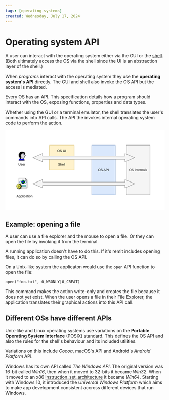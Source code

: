 ```yaml
---
tags: [operating-systems]
created: Wednesday, July 17, 2024
---
```


# Operating system API

A user can interact with the operating system either via the GUI or the
[shell](Intro_to_the_Unix_shell.md). (Both ultimately access the OS via the
shell since the UI is an abstraction layer of the shell.)

When _programs_ interact with the operating system they use the **operating
system's API** directly. The GUI and shell also invoke the OS API but the access
is mediated.

Every OS has an API. This specification details how a program should interact
with the OS, exposing functions, properties and data types.

Whether using the GUI or a terminal emulator, the shell translates the user's
commands into API calls. The API the invokes internal operating system code to
perform the action.

![OS API diagram](../img/OS-api.svg)

## Example: opening a file

A user can use a file explorer and the mouse to open a file. Or they can open
the file by invoking it from the terminal.

A running application doesn't have to do this. If it's remit includes opening
files, it can do so by calling the OS API.

On a Unix-like system the applicaton would use the `open` API function to open
the file:

```
open("foo.txt", 0_WRONLY|0_CREAT)
```

This command makes the action write-only and creates the file because it does
not yet exist. When the user opens a file in their File Explorer, the
application translates their graphical actions into this API call.

## Different OSs have different APIs

Unix-like and Linux operating systems use variations on the **Portable Operating
System Interface** (POSIX) standard. This defines the OS API and also the rules
for the shell's behaviour and its included utilities.

Variations on this include _Cocoa_, macOS's API and Android's _Android Platform_
API.

Windows has its own API called _The Windows API_. The original version was
16-bit called _Win16_, then when it moved to 32-bits it became _Win32_. When it
moved to an x86 [instruction_set_architecture](Instruction_set_architectures.md)
it became _Win64_. Starting with Windows 10, it introduced the _Universal
Windows Platform_ which aims to make app development consistent accross
different devices that run Windows.
